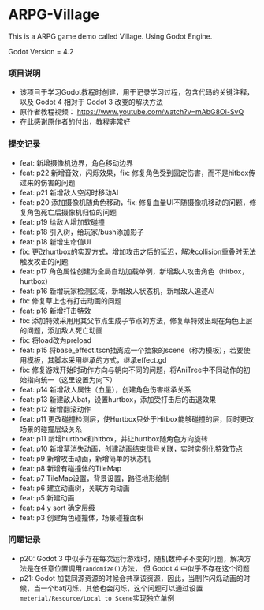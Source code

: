 # ARPG-Village

This is a ARPG game demo called Village. Using Godot Engine.

Godot Version = 4.2

### 项目说明
- 该项目于学习Godot教程时创建，用于记录学习过程，包含代码的关键注释，以及 Godot 4 相对于 Godot 3 改变的解决方法
- 原作者教程视频： https://www.youtube.com/watch?v=mAbG8Oi-SvQ
- 在此感谢原作者的付出，教程非常好
  
### 提交记录
* feat: 新增摄像机边界，角色移动边界
* feat: p22 新增音效，闪烁效果，fix: 修复角色受到固定伤害，而不是hitbox传过来的伤害的问题
* feat: p21 新增敌人空闲时移动AI
* feat: p20 添加摄像机随角色移动，fix: 修复血量UI不随摄像机移动的问题，修复角色死亡后摄像机归位的问题
* feat: p19 给敌人增加软碰撞
* feat: p18 引入树，给玩家/bush添加影子
* feat: p18 新增生命值UI
* fix: 更改hurtbox的实现方式，增加攻击之后的延迟，解决collision重叠时无法触发攻击的问题
* feat: p17 角色属性创建为全局自动加载单例，新增敌人攻击角色（hitbox，hurtbox）
* feat: p16 新增玩家检测区域，新增敌人状态机，新增敌人追逐AI
* fix: 修复草上也有打击动画的问题
* feat: p16 新增打击特效
* fix: 添加特效采用用其父节点生成子节点的方法，修复草特效出现在角色上层的问题，添加敌人死亡动画
* fix: 将load改为preload
* feat: p15 将base_effect.tscn抽离成一个抽象的scene（称为模板），若要使用模板，其脚本采用继承的方式，继承effect.gd
* fix: 修复游戏开始时动作方向与朝向不同的问题，将AniTree中不同动作的初始指向统一（这里设置为向下）
* feat: p14 新增敌人属性（血量），创建角色伤害继承关系
* feat: p13 新建敌人bat，设置hurtbox，添加受打击后的击退效果
* feat: p12 新增翻滚动作
* feat: p11 更改碰撞检测层，使Hurtbox只处于Hitbox能够碰撞的层，同时更改场景的碰撞层级关系
* feat: p11 新增hurtbox和hitbox，并让hurtbox随角色方向旋转
* feat: p10 新增草消失动画，创建动画结束信号关联，实时实例化特效节点
* feat: p9 新增攻击动画，新增简单的状态机
* feat: p8 新增有碰撞体的TileMap
* feat: p7 TileMap设置，背景设置，路径地形绘制
* feat: p6 建立动画树，关联方向动画
* feat: p5 新建动画
* feat: p4 y sort 确定层级
* feat: p3 创建角色碰撞体，场景碰撞面积

### 问题记录
- p20: Godot 3 中似乎存在每次运行游戏时，随机数种子不变的问题，解决方法是在任意位置调用`randomize()`方法， 但 Godot 4 中似乎不存在这个问题
- p21: Godot 加载同源资源的时候会共享该资源，因此，当制作闪烁动画的时候，当一个bat闪烁，其他也会闪烁，这个问题可以通过设置`meterial/Resource/Local to Scene`实现独立单例
